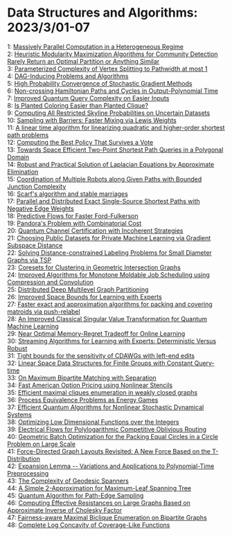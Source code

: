 # Data Structures and Algorithms: 2023/3/01-07  
1: [Massively Parallel Computation in a Heterogeneous Regime](https://doi.org/10.48550/arXiv.2302.14692)  
2: [Heuristic Modularity Maximization Algorithms for Community Detection  Rarely Return an Optimal Partition or Anything Similar](https://doi.org/10.48550/arXiv.2302.14698)  
3: [Parameterized Complexity of Vertex Splitting to Pathwidth at most 1](https://doi.org/10.48550/arXiv.2302.14725)  
4: [DAG-Inducing Problems and Algorithms](https://doi.org/10.48550/arXiv.2302.14834)  
5: [High Probability Convergence of Stochastic Gradient Methods](https://doi.org/10.48550/arXiv.2302.14843)  
6: [Non-crossing Hamiltonian Paths and Cycles in Output-Polynomial Time](https://doi.org/10.48550/arXiv.2303.00147)  
7: [Improved Quantum Query Complexity on Easier Inputs](https://doi.org/10.48550/arXiv.2303.00217)  
8: [Is Planted Coloring Easier than Planted Clique?](https://doi.org/10.48550/arXiv.2303.00252)  
9: [Computing All Restricted Skyline Probabilities on Uncertain Datasets](https://doi.org/10.48550/arXiv.2303.00259)  
10: [Sampling with Barriers: Faster Mixing via Lewis Weights](https://doi.org/10.48550/arXiv.2303.00480)  
11: [A linear time algorithm for linearizing quadratic and higher-order  shortest path problems](https://doi.org/10.48550/arXiv.2303.00569)  
12: [Computing the Best Policy That Survives a Vote](https://doi.org/10.48550/arXiv.2303.00660)  
13: [Towards Space Efficient Two-Point Shortest Path Queries in a Polygonal  Domain](https://doi.org/10.48550/arXiv.2303.00666)  
14: [Robust and Practical Solution of Laplacian Equations by Approximate  Elimination](https://doi.org/10.48550/arXiv.2303.00709)  
15: [Coordination of Multiple Robots along Given Paths with Bounded Junction  Complexity](https://doi.org/10.48550/arXiv.2303.00745)  
16: [Scarf's algorithm and stable marriages](https://doi.org/10.48550/arXiv.2303.00791)  
17: [Parallel and Distributed Exact Single-Source Shortest Paths with  Negative Edge Weights](https://doi.org/10.48550/arXiv.2303.00811)  
18: [Predictive Flows for Faster Ford-Fulkerson](https://doi.org/10.48550/arXiv.2303.00837)  
19: [Pandora's Problem with Combinatorial Cost](https://doi.org/10.48550/arXiv.2303.01078)  
20: [Quantum Channel Certification with Incoherent Strategies](https://doi.org/10.48550/arXiv.2303.01188)  
21: [Choosing Public Datasets for Private Machine Learning via Gradient  Subspace Distance](https://doi.org/10.48550/arXiv.2303.01256)  
22: [Solving Distance-constrained Labeling Problems for Small Diameter Graphs  via TSP](https://doi.org/10.48550/arXiv.2303.01290)  
23: [Coresets for Clustering in Geometric Intersection Graphs](https://doi.org/10.48550/arXiv.2303.01400)  
24: [Improved Algorithms for Monotone Moldable Job Scheduling using  Compression and Convolution](https://doi.org/10.48550/arXiv.2303.01414)  
25: [Distributed Deep Multilevel Graph Partitioning](https://doi.org/10.48550/arXiv.2303.01417)  
26: [Improved Space Bounds for Learning with Experts](https://doi.org/10.48550/arXiv.2303.01453)  
27: [Faster exact and approximation algorithms for packing and covering  matroids via push-relabel](https://doi.org/10.48550/arXiv.2303.01478)  
28: [An Improved Classical Singular Value Transformation for Quantum Machine  Learning](https://doi.org/10.48550/arXiv.2303.01492)  
29: [Near Optimal Memory-Regret Tradeoff for Online Learning](https://doi.org/10.48550/arXiv.2303.01673)  
30: [Streaming Algorithms for Learning with Experts: Deterministic Versus  Robust](https://doi.org/10.48550/arXiv.2303.01709)  
31: [Tight bounds for the sensitivity of CDAWGs with left-end edits](https://doi.org/10.48550/arXiv.2303.01726)  
32: [Linear Space Data Structures for Finite Groups with Constant Query-time](https://doi.org/10.48550/arXiv.2303.01957)  
33: [On Maximum Bipartite Matching with Separation](https://doi.org/10.48550/arXiv.2303.02283)  
34: [Fast American Option Pricing using Nonlinear Stencils](https://doi.org/10.48550/arXiv.2303.02317)  
35: [Efficient maximal cliques enumeration in weakly closed graphs](https://doi.org/10.48550/arXiv.2303.02390)  
36: [Process Equivalence Problems as Energy Games](https://doi.org/10.48550/arXiv.2303.08904)  
37: [Efficient Quantum Algorithms for Nonlinear Stochastic Dynamical Systems](https://doi.org/10.48550/arXiv.2303.02463)  
38: [Optimizing Low Dimensional Functions over the Integers](https://doi.org/10.48550/arXiv.2303.02474)  
39: [Electrical Flows for Polylogarithmic Competitive Oblivious Routing](https://doi.org/10.48550/arXiv.2303.02491)  
40: [Geometric Batch Optimization for the Packing Equal Circles in a Circle  Problem on Large Scale](https://doi.org/10.48550/arXiv.2303.02650)  
41: [Force-Directed Graph Layouts Revisited: A New Force Based on the  T-Distribution](https://doi.org/10.48550/arXiv.2303.03964)  
42: [Expansion Lemma -- Variations and Applications to Polynomial-Time  Preprocessing](https://doi.org/10.48550/arXiv.2303.02687)  
43: [The Complexity of Geodesic Spanners](https://doi.org/10.48550/arXiv.2303.02997)  
44: [A Simple 2-Approximation for Maximum-Leaf Spanning Tree](https://doi.org/10.48550/arXiv.2303.03125)  
45: [Quantum Algorithm for Path-Edge Sampling](https://doi.org/10.48550/arXiv.2303.03319)  
46: [Computing Effective Resistances on Large Graphs Based on Approximate  Inverse of Cholesky Factor](https://doi.org/10.48550/arXiv.2303.03617)  
47: [Fairness-aware Maximal Biclique Enumeration on Bipartite Graphs](https://doi.org/10.48550/arXiv.2303.03705)  
48: [Complete Log Concavity of Coverage-Like Functions](https://doi.org/10.48550/arXiv.2303.03741)  